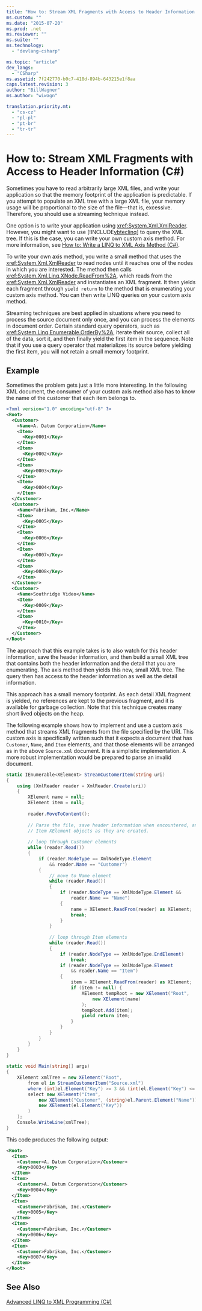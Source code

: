 ```yaml
---
title: "How to: Stream XML Fragments with Access to Header Information (C#) | Microsoft Docs"
ms.custom: ""
ms.date: "2015-07-20"
ms.prod: .net
ms.reviewer: ""
ms.suite: ""
ms.technology: 
  - "devlang-csharp"

ms.topic: "article"
dev_langs: 
  - "CSharp"
ms.assetid: 7f242770-b0c7-418d-894b-643215e1f8aa
caps.latest.revision: 3
author: "BillWagner"
ms.author: "wiwagn"

translation.priority.mt: 
  - "cs-cz"
  - "pl-pl"
  - "pt-br"
  - "tr-tr"
---
```

# How to: Stream XML Fragments with Access to Header Information (C#)
Sometimes you have to read arbitrarily large XML files, and write your application so that the memory footprint of the application is predictable. If you attempt to populate an XML tree with a large XML file, your memory usage will be proportional to the size of the file—that is, excessive. Therefore, you should use a streaming technique instead.  
  
 One option is to write your application using <xref:System.Xml.XmlReader>. However, you might want to use [!INCLUDE[vbteclinq](../../../../csharp/includes/vbteclinq_md.md)] to query the XML tree. If this is the case, you can write your own custom axis method. For more information, see [How to: Write a LINQ to XML Axis Method (C#)](../../../../csharp/programming-guide/concepts/linq/how-to-write-a-linq-to-xml-axis-method.md).  
  
 To write your own axis method, you write a small method that uses the <xref:System.Xml.XmlReader> to read nodes until it reaches one of the nodes in which you are interested. The method then calls <xref:System.Xml.Linq.XNode.ReadFrom%2A>, which reads from the <xref:System.Xml.XmlReader> and instantiates an XML fragment. It then yields each fragment through `yield return` to the method that is enumerating your custom axis method. You can then write LINQ queries on your custom axis method.  
  
 Streaming techniques are best applied in situations where you need to process the source document only once, and you can process the elements in document order. Certain standard query operators, such as <xref:System.Linq.Enumerable.OrderBy%2A>, iterate their source, collect all of the data, sort it, and then finally yield the first item in the sequence. Note that if you use a query operator that materializes its source before yielding the first item, you will not retain a small memory footprint.  
  
## Example  
 Sometimes the problem gets just a little more interesting. In the following XML document, the consumer of your custom axis method also has to know the name of the customer that each item belongs to.  
  
```xml  
<?xml version="1.0" encoding="utf-8" ?>  
<Root>  
  <Customer>  
    <Name>A. Datum Corporation</Name>  
    <Item>  
      <Key>0001</Key>  
    </Item>  
    <Item>  
      <Key>0002</Key>  
    </Item>  
    <Item>  
      <Key>0003</Key>  
    </Item>  
    <Item>  
      <Key>0004</Key>  
    </Item>  
  </Customer>  
  <Customer>  
    <Name>Fabrikam, Inc.</Name>  
    <Item>  
      <Key>0005</Key>  
    </Item>  
    <Item>  
      <Key>0006</Key>  
    </Item>  
    <Item>  
      <Key>0007</Key>  
    </Item>  
    <Item>  
      <Key>0008</Key>  
    </Item>  
  </Customer>  
  <Customer>  
    <Name>Southridge Video</Name>  
    <Item>  
      <Key>0009</Key>  
    </Item>  
    <Item>  
      <Key>0010</Key>  
    </Item>  
  </Customer>  
</Root>  
```  
  
 The approach that this example takes is to also watch for this header information, save the header information, and then build a small XML tree that contains both the header information and the detail that you are enumerating. The axis method then yields this new, small XML tree. The query then has access to the header information as well as the detail information.  
  
 This approach has a small memory footprint. As each detail XML fragment is yielded, no references are kept to the previous fragment, and it is available for garbage collection. Note that this technique creates many short lived objects on the heap.  
  
 The following example shows how to implement and use a custom axis method that streams XML fragments from the file specified by the URI. This custom axis is specifically written such that it expects a document that has `Customer`, `Name`, and `Item` elements, and that those elements will be arranged as in the above `Source.xml` document. It is a simplistic implementation. A more robust implementation would be prepared to parse an invalid document.  
  
```csharp  
static IEnumerable<XElement> StreamCustomerItem(string uri)  
{  
    using (XmlReader reader = XmlReader.Create(uri))  
    {  
        XElement name = null;  
        XElement item = null;  
  
        reader.MoveToContent();  
  
        // Parse the file, save header information when encountered, and yield the  
        // Item XElement objects as they are created.  
  
        // loop through Customer elements  
        while (reader.Read())  
        {  
            if (reader.NodeType == XmlNodeType.Element  
                && reader.Name == "Customer")  
            {  
                // move to Name element  
                while (reader.Read())  
                {  
                    if (reader.NodeType == XmlNodeType.Element &&  
                        reader.Name == "Name")  
                    {  
                        name = XElement.ReadFrom(reader) as XElement;  
                        break;  
                    }  
                }  
  
                // loop through Item elements  
                while (reader.Read())  
                {  
                    if (reader.NodeType == XmlNodeType.EndElement)  
                        break;  
                    if (reader.NodeType == XmlNodeType.Element  
                        && reader.Name == "Item")  
                    {  
                        item = XElement.ReadFrom(reader) as XElement;  
                        if (item != null) {  
                            XElement tempRoot = new XElement("Root",  
                                new XElement(name)  
                            );  
                            tempRoot.Add(item);  
                            yield return item;  
                        }  
                    }  
                }  
            }  
        }  
    }  
}  
  
static void Main(string[] args)  
{  
    XElement xmlTree = new XElement("Root",  
        from el in StreamCustomerItem("Source.xml")  
        where (int)el.Element("Key") >= 3 && (int)el.Element("Key") <= 7  
        select new XElement("Item",  
            new XElement("Customer", (string)el.Parent.Element("Name")),  
            new XElement(el.Element("Key"))  
        )  
    );  
    Console.WriteLine(xmlTree);  
}  
```  
  
 This code produces the following output:  
  
```xml  
<Root>  
  <Item>  
    <Customer>A. Datum Corporation</Customer>  
    <Key>0003</Key>  
  </Item>  
  <Item>  
    <Customer>A. Datum Corporation</Customer>  
    <Key>0004</Key>  
  </Item>  
  <Item>  
    <Customer>Fabrikam, Inc.</Customer>  
    <Key>0005</Key>  
  </Item>  
  <Item>  
    <Customer>Fabrikam, Inc.</Customer>  
    <Key>0006</Key>  
  </Item>  
  <Item>  
    <Customer>Fabrikam, Inc.</Customer>  
    <Key>0007</Key>  
  </Item>  
</Root>  
```  
  
## See Also  
 [Advanced LINQ to XML Programming (C#)](../../../../csharp/programming-guide/concepts/linq/advanced-linq-to-xml-programming.md)